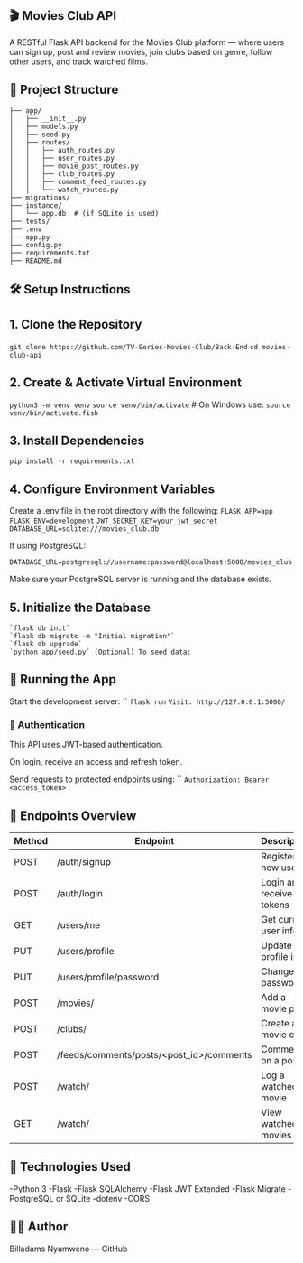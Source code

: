 ## 🎬 Movies Club API
A RESTful Flask API backend for the Movies Club platform — where users can sign up, post and review movies, join clubs based on genre, follow other users, and track watched films.

## 📁 Project Structure
```
├── app/
│   ├── __init__.py
│   ├── models.py
│   ├── seed.py
│   ├── routes/
│   │   ├── auth_routes.py
│   │   ├── user_routes.py
│   │   ├── movie_post_routes.py
│   │   ├── club_routes.py
│   │   ├── comment_feed_routes.py
│   │   └── watch_routes.py
├── migrations/
├── instance/
│   └── app.db  # (if SQLite is used)
├── tests/
├── .env
├── app.py
├── config.py
├── requirements.txt
├── README.md
```
## 🛠️ Setup Instructions

## 1. Clone the Repository 
`git clone https://github.com/TV-Series-Movies-Club/Back-End`
`cd movies-club-api`

 ## 2. Create & Activate Virtual Environment 

`python3 -m venv venv`
`source venv/bin/activate` # On Windows use: `source venv/bin/activate.fish`   

## 3. Install Dependencies 

`pip install -r requirements.txt`

## 4. Configure Environment Variables 
Create a .env file in the root directory with the following:
`FLASK_APP=app`
`FLASK_ENV=development`
`JWT_SECRET_KEY=your_jwt_secret`
`DATABASE_URL=sqlite:///movies_club.db`

If using PostgreSQL:

`DATABASE_URL=postgresql://username:password@localhost:5000/movies_club`

Make sure your PostgreSQL server is running and the database exists.

## 5. Initialize the Database 
```
`flask db init`
`flask db migrate -m "Initial migration"`
`flask db upgrade`
`python app/seed.py` (Optional) To seed data:

```
## 🚀 Running the App 
Start the development server:
``
`flask run`
`Visit: http://127.0.0.1:5000/`

### 🔐 Authentication
This API uses JWT-based authentication.

On login, receive an access and refresh token.

Send requests to protected endpoints using:
``
`Authorization: Bearer <access_token>`

## 📮 Endpoints Overview
| Method | Endpoint                                   | Description              |
| ------ | ------------------------------------------ | ------------------------ |
| POST   | /auth/signup                               | Register a new user      |
| POST   | /auth/login                                | Login and receive tokens |
| GET    | /users/me                                  | Get current user info    |
| PUT    | /users/profile                             | Update profile info      |
| PUT    | /users/profile/password                    | Change password          |
| POST   | /movies/                                   | Add a movie post         |
| POST   | /clubs/                                    | Create a movie club      |
| POST   | /feeds/comments/posts/\<post\_id>/comments | Comment on a post        |
| POST   | /watch/                                    | Log a watched movie      |
| GET    | /watch/                                    | View watched movies      |


## 🧾 Technologies Used
-Python 3
-Flask
-Flask SQLAlchemy
-Flask JWT Extended
-Flask Migrate
-PostgreSQL or SQLite
-dotenv
-CORS

## 👨‍💻 Author
Billadams Nyamweno — GitHub